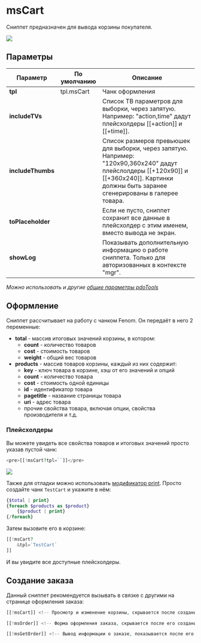 # msCart

Сниппет предназначен для вывода корзины покупателя.

[![](https://file.modx.pro/files/4/d/8/4d8ddea00da1c2ff10c94720ee26a588s.jpg)](https://file.modx.pro/files/4/d/8/4d8ddea00da1c2ff10c94720ee26a588.png)

## Параметры

| Параметр          | По умолчанию | Описание                                                                                                                                                                                     |
| ----------------- | ------------ | -------------------------------------------------------------------------------------------------------------------------------------------------------------------------------------------- |
| **tpl**           | tpl.msCart   | Чанк оформления                                                                                                                                                                              |
| **includeTVs**    |              | Список ТВ параметров для выборки, через запятую. Например: "action,time" дадут плейсхолдеры [[+action]] и [[+time]].                                                                         |
| **includeThumbs** |              | Список размеров превьюшек для выборки, через запятую. Например: "120x90,360x240" дадут плейслолдеры [[+120x90]] и [[+360x240]]. Картинки должны быть заранее сгенерированы в галерее товара. |
| **toPlaceholder** |              | Если не пусто, сниппет сохранит все данные в плейсхолдер с этим именем, вместо вывода не экран.                                                                                              |
| **showLog**       |              | Показывать дополнительную информацию о работе сниппета. Только для авторизованных в контекcте "mgr".                                                                                         |

*Можно использовать и другие [общие параметры pdoTools][1]*

## Оформление

Сниппет рассчитывает на работу с чанком Fenom. Он передаёт в него 2 переменные:

- **total** - массив итоговых значений корзины, в котором:
  - **count** - количество товаров
  - **cost** - стоимость товаров
  - **weight** - общий вес товаров
- **products** - массив товаров корзины, каждый из них содержит:
  - **key** - ключ товара в корзине, хэш от его значений и опций
  - **count** - количество товара
  - **cost** - стоимость одной единицы
  - **id** - идентификатор товара
  - **pagetitle** - название страницы товара
  - **uri** - адрес товара
  - прочие свойства товара, включая опции, свойства производителя и т.д.

### Плейсхолдеры

Вы можете увидеть все свойства товаров и итоговых значений просто указав пустой чанк:

``` php
<pre>[[!msCart?tpl=``]]</pre>
```

[![](https://file.modx.pro/files/6/1/f/61f8ee92a1949258329e86d793896b96s.jpg)](https://file.modx.pro/files/6/1/f/61f8ee92a1949258329e86d793896b96.png)

Также для отладки можно использовать [модификатор print][2]. Просто создайте чанк `TestCart` и укажите в нём:

``` php
{$total | print}
{foreach $products as $product}
    {$product | print}
{/foreach}
```

Затем вызовите его в корзине:

``` php
[[!msCart?
    &tpl=`TestCart`
]]
```

И вы увидите все доступные плейсхолдеры.

## Создание заказа

Данный сниппет рекомендуется вызывать в связке с другими на странице оформления заказа:

``` php
[[!msCart]] <!-- Просмотр и изменение корзины, скрывается после создания заказа -->

[[!msOrder]] <!-- Форма оформления заказа, скрывается после его создания -->

[[!msGetOrder]] <!-- Вывод информации о заказе, показывается после его создания -->
```

[1]: /components/pdotools/general-parameters
[2]: /components/pdotools/parser
